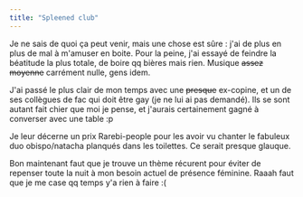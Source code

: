 ```yaml
---
title: "Spleened club"
---
```


Je ne sais de quoi ça peut venir, mais une chose est sûre : j'ai de plus en
plus de mal à m'amuser en boite. Pour la peine, j'ai essayé de feindre la
béatitude la plus totale, de boire qq bières mais rien. Musique <s>assez
moyenne</s> carrément nulle, gens idem.

J'ai passé le plus clair de mon temps avec une <s>presque</s> ex-copine, et un
de ses collègues de fac qui doit être gay (je ne lui ai pas demandé). Ils se
sont autant fait chier que moi je pense, et j'aurais certainement gagné à
converser avec une table :p

Je leur décerne un prix Rarebi-people pour les avoir vu chanter le fabuleux
duo obispo/natacha planqués dans les toilettes. Ce serait presque glauque.

Bon maintenant faut que je trouve un thème récurent pour éviter de repenser
toute la nuit à mon besoin actuel de présence féminine. Raaah faut que je me
case qq temps y'a rien à faire :(


